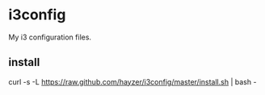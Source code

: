 i3config
========

My i3 configuration files.

install
-------

curl -s -L https://raw.github.com/hayzer/i3config/master/install.sh | bash -


